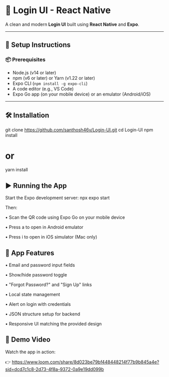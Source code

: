 # 🔐 Login UI - React Native

A clean and modern **Login UI** built using **React Native** and **Expo**.

---

## 🚀 Setup Instructions

### 📦 Prerequisites

- Node.js (v14 or later)
- npm (v6 or later) or Yarn (v1.22 or later)
- Expo CLI (`npm install -g expo-cli`)
- A code editor (e.g., VS Code)
- Expo Go app (on your mobile device) or an emulator (Android/iOS)

---
## 🛠 Installation

git clone https://github.com/santhosh46v/Login-UI.git
cd Login-UI
npm install
# or
yarn install

## ▶️ Running the App

Start the Expo development server:
npx expo start

Then:

• Scan the QR code using Expo Go on your mobile device

• Press a to open in Android emulator

• Press i to open in iOS simulator (Mac only)

## 🧪 App Features

• Email and password input fields

• Show/hide password toggle

• "Forgot Password?" and "Sign Up" links

• Local state management

• Alert on login with credentials

• JSON structure setup for backend

• Responsive UI matching the provided design

## 🎥 Demo Video
Watch the app in action:

👉 https://www.loom.com/share/8d023be79bf448448214f77b9b845a4e?sid=dcd7c1c8-2d73-4f8a-9372-0a9e19dd099b

